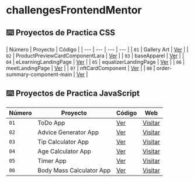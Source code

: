 # challengesFrontendMentor

## ⌨️ Proyectos de Practica CSS 

| Número | Proyecto | Código |
| --- | --- | --- | --- |
| `01` | Gallery Art | [Ver](css/GalleryArt) |
| `02` | ProductPreviewCardComponentLara | [Ver](css/ProductPreviewCardComponentLara) |
| `03` | baseApparel | [Ver](css/baseApparel) |
| `04` | eLearningLandingPage | [Ver](css/eLearningLandingPage) |
| `05` | equalizerLandingPage | [Ver](css/equalizerLandingPage) |
| `06` | meetLandingPage | [Ver](css/meetLandingPage) |
| `07` | nftCardComponent | [Ver](css/nftCardComponent) |
| `08` | order-summary-component-main | [Ver](css/order-summary-component-main) |

## ⌨️ Proyectos de Practica JavaScript 

| Número | Proyecto | Código | Web |
| --- | --- | --- | --- |
| `01` | ToDo App | [Ver](javascript/01-todo-app-main) | [Visitar](https://todo-app-lara.netlify.app/) |
| `02` | Advice Generator App | [Ver](javascript/02-advice-generator-app) | [Visitar](https://advicesapp-lara.netlify.app/) |
| `03` | Tip Calculator App | [Ver](javascript/03-tip-calculator-app) | [Visitar](https://tip-calculator-app-lara.netlify.app/) |
| `04` | Age Calculator App | [Ver](javascript/04-age-calculator-app) | [Visitar](https://agecalculatorapp-lara.netlify.app/) |
| `05` | Timer App | [Ver](javascript/05-timer-app) | [Visitar](https://timerapp-lara.netlify.app/) |
| `06` | Body Mass Calculator App | [Ver](javascript/06-bodyMassCalculator-app) | [Visitar](https://bodymasscalculator-app.netlify.app/) |
